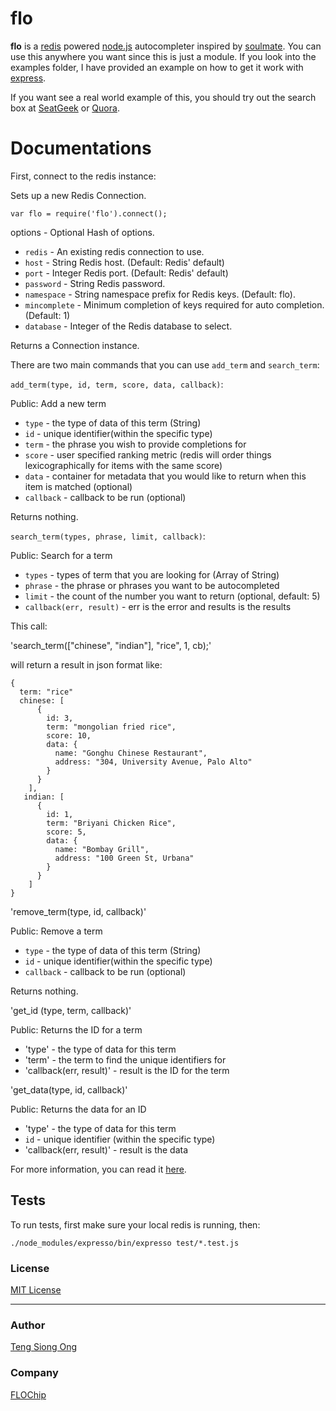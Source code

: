 flo
===
**flo** is a [redis](http://redis.io) powered [node.js](http://nodejs.org) autocompleter inspired by [soulmate](https://github.com/seatgeek/soulmate). You can use this anywhere you want since this is just a module. If you look into the examples folder, I have provided an example on how to get it work with [express](http://expressjs.com/).

If you want see a real world example of this, you should try out the search box at [SeatGeek](http://seatgeek.com) or [Quora](http://quora.com).

Documentations
==============

First, connect to the redis instance:

Sets up a new Redis Connection.

    var flo = require('flo').connect();

options - Optional Hash of options.

* `redis`       - An existing redis connection to use.
* `host`        - String Redis host. (Default: Redis' default)
* `port`        - Integer Redis port. (Default: Redis' default)
* `password`    - String Redis password.
* `namespace`   - String namespace prefix for Redis keys. (Default: flo).
* `mincomplete` - Minimum completion of keys required for auto completion. (Default: 1)
* `database`    - Integer of the Redis database to select.

Returns a Connection instance.

There are two main commands that you can use `add_term` and `search_term`:

`add_term(type, id, term, score, data, callback)`:

Public: Add a new term

* `type`     - the type of data of this term (String)
* `id`       - unique identifier(within the specific type)
* `term`     - the phrase you wish to provide completions for
* `score`    - user specified ranking metric (redis will order things lexicographically for items with the same score)
* `data`     - container for metadata that you would like to return when this item is matched (optional)
* `callback` - callback to be run (optional)

Returns nothing.

`search_term(types, phrase, limit, callback)`:

Public: Search for a term

* `types` - types of term that you are looking for (Array of String)
* `phrase` - the phrase or phrases you want to be autocompleted
* `limit` - the count of the number you want to return (optional, default: 5)
* `callback(err, result)` - err is the error and results is the results

This call:

'search_term(["chinese", "indian"], "rice", 1, cb);'

will return a result in json format like:

    {
      term: "rice"
      chinese: [
          {
            id: 3,
            term: "mongolian fried rice",
            score: 10,
            data: {
              name: "Gonghu Chinese Restaurant",
              address: "304, University Avenue, Palo Alto"
            }
          }
        ],
       indian: [
          {
            id: 1,
            term: "Briyani Chicken Rice",
            score: 5,
            data: {
              name: "Bombay Grill",
              address: "100 Green St, Urbana"
            }
          }
        ]
    }

'remove_term(type, id, callback)'

Public: Remove a term

* `type`     - the type of data of this term (String)
* `id`       - unique identifier(within the specific type)
* `callback` - callback to be run (optional)

Returns nothing.

'get_id (type, term, callback)'

Public: Returns the ID for a term

* 'type'    - the type of data for this term
* 'term'    - the term to find the unique identifiers for
* 'callback(err, result)' - result is the ID for the term

'get_data(type, id, callback)'

Public: Returns the data for an ID

* 'type'    - the type of data for this term
* `id`       - unique identifier (within the specific type)
* 'callback(err, result)' - result is the data

For more information, you can read it [here](https://github.com/siong1987/flo/tree/master/docs).

## Tests
To run tests, first make sure your local redis is running, then:

    ./node_modules/expresso/bin/expresso test/*.test.js

### License
[MIT License](https://github.com/siong1987/flo/blob/master/LICENSE)

---
### Author
[Teng Siong Ong](https://github.com/siong1987/)

### Company
[FLOChip](http://flochip.com)
